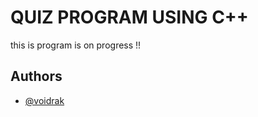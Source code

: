 # QUIZ PROGRAM USING C++

this is program is  on progress !!
## Authors

- [@voidrak](https://www.github.com/voidrak)

